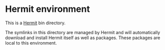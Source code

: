 # Hermit environment

This is a [Hermit](https://github.com/squareup/hermit) bin directory.

The symlinks in this directory are managed by Hermit and will automatically
download and install Hermit itself as well as packages. These packages are
local to this environment.
